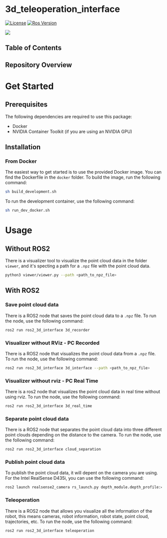 # 3d_teleoperation_interface

[![License](https://img.shields.io/badge/License-BSD%203--Clause-blue.svg)](
https://opensource.org/licenses/BSD-3-Clause)
[![Ros Version](https://img.shields.io/badge/ROS2-Humble-green)](
https://docs.ros.org/en/humble/index.html)


<img src=https://github.com/hucebot/3d_teleoperation_interface/blob/dev/images/line_of_sight.gif>

## Table of Contents

## Repository Overview

# Get Started

## Prerequisites

The following dependencies are required to use this package:
- Docker
- NVIDIA Container Toolkit (if you are using an NVIDIA GPU)

## Installation

### From Docker
The easiest way to get started is to use the provided Docker image. You can find the Dockerfile in the `docker` folder. To build the image, run the following command:

```bash
sh build_development.sh
```

To run the development container, use the following command:

```bash
sh run_dev_docker.sh
```

# Usage

## Without ROS2

There is a visualizer tool to visualize the point cloud data in the folder `viewer`, and it's specting a path for a `.npz` file with the point cloud data.

```bash
python3 viewer/viewer.py --path <path_to_npz_file>
```

## With ROS2

### Save point cloud data
There is a ROS2 node that saves the point cloud data to a `.npz` file. To run the node, use the following command:

```bash
ros2 run ros2_3d_interface 3d_recorder
```

### Visualizer without RViz - PC Recorded
There is a ROS2 node that visualizes the point cloud data from a `.npz` file. To run the node, use the following command:

```bash
ros2 run ros2_3d_interface 3d_interface --path <path_to_npz_file>
```

### Visualizer without rviz - PC Real Time
There is a ros2 node that visualizes the point cloud data in real time without using rviz. To run the node, use the following command:

```bash
ros2 run ros2_3d_interface 3d_real_time
```

### Separate point cloud data
There is a ROS2 node that separates the point cloud data into three different point clouds depending on the distance to the camera. To run the node, use the following command:

```bash
ros2 run ros2_3d_interface cloud_separation
```

### Publish point cloud data
To publish the point cloud data, it will depent on the camera you are using. For the Intel RealSense D435i, you can use the following command:

```bash
ros2 launch realsense2_camera rs_launch.py depth_module.depth_profile:=1280x720x30 pointcloud.enable:=true enable_rgbd:=true align_depth.enable:=true enable_sync:=true enable_depth:=true enable_color:=true
```

### Teleoperation
There is a ROS2 node that allows you visualize all the information of the robot, this means cameras, robot information, robot state, point cloud, trajectories, etc. To run the node, use the following command:
```bash
ros2 run ros2_3d_interface teleoperation
```